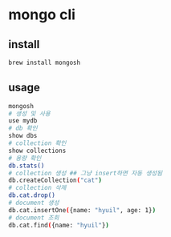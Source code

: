 # mongo cli

## install

```sh
brew install mongosh
```

## usage

```sh
mongosh
# 생성 및 사용
use mydb
# db 확인
show dbs
# collection 확인
show collections
# 용량 확인
db.stats()
# collection 생성 ## 그냥 insert하면 자동 생성됨
db.createCollection("cat")
# collection 삭제
db.cat.drop()
# document 생성
db.cat.insertOne({name: "hyuil", age: 1})
# document 조회
db.cat.find({name: "hyuil"})
```

